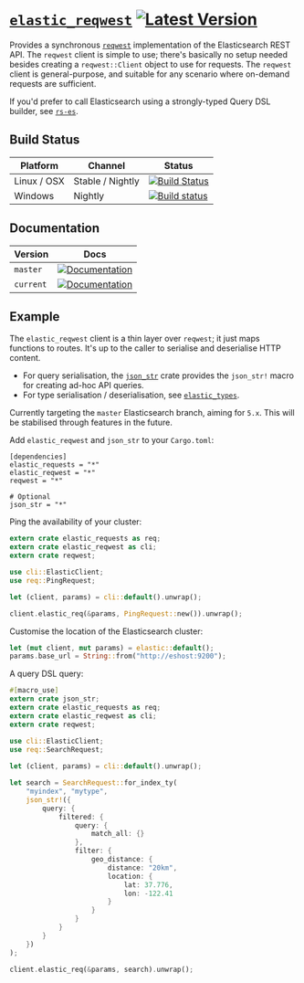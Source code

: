# [`elastic_reqwest`](https://docs.rs/elastic_reqwest/*/elastic_reqwest/) [![Latest Version](https://img.shields.io/crates/v/elastic_reqwest.svg)](https://crates.io/crates/elastic_reqwest)

Provides a synchronous [`reqwest`](https://github.com/seanmonstar/reqwest) implementation of the Elasticsearch REST API. The `reqwest` client is simple to use; there's basically no setup needed besides creating a `reqwest::Client` object to use for requests. The `reqwest` client is general-purpose, and suitable for any scenario where on-demand requests are sufficient.

If you'd prefer to call Elasticsearch using a strongly-typed Query DSL builder, see [`rs-es`](https://github.com/benashford/rs-es).

## Build Status
Platform  | Channel | Status
------------- | ------------- | -------------
Linux / OSX  | Stable / Nightly | [![Build Status](https://travis-ci.org/elastic-rs/elastic-hyper.svg?branch=master)](https://travis-ci.org/elastic-rs/elastic-hyper)
Windows  | Nightly | [![Build status](https://ci.appveyor.com/api/projects/status/yvsqsyt4ioxa11g8?svg=true)](https://ci.appveyor.com/project/KodrAus/elastic-hyper)

## Documentation

Version  | Docs
------------- | -------------
`master`  | [![Documentation](https://img.shields.io/badge/docs-rustdoc-orange.svg)](https://elastic-rs.github.io/elastic-hyper/elastic_reqwest/)
`current`  | [![Documentation](https://img.shields.io/badge/docs-rustdoc-orange.svg)](https://docs.rs/elastic_reqwest/*/elastic_reqwest/)

## Example

The `elastic_reqwest` client is a thin layer over `reqwest`; it just maps functions to routes. It's up to the caller to serialise and deserialise HTTP content.
- For query serialisation, the [`json_str`](https://github.com/KodrAus/json_str) crate provides the `json_str!` macro for creating ad-hoc API queries.
- For type serialisation / deserialisation, see [`elastic_types`](https://github.com/elastic-rs/elastic-types).

Currently targeting the `master` Elasticsearch branch, aiming for `5.x`.
This will be stabilised through features in the future.

Add `elastic_reqwest` and `json_str` to your `Cargo.toml`:

```
[dependencies]
elastic_requests = "*"
elastic_reqwest = "*"
reqwest = "*"

# Optional
json_str = "*"
```

Ping the availability of your cluster:

```rust
extern crate elastic_requests as req;
extern crate elastic_reqwest as cli;
extern crate reqwest;

use cli::ElasticClient;
use req::PingRequest;

let (client, params) = cli::default().unwrap();

client.elastic_req(&params, PingRequest::new()).unwrap();
```

Customise the location of the Elasticsearch cluster:
 
 ```rust
 let (mut client, mut params) = elastic::default();
 params.base_url = String::from("http://eshost:9200");
 ```

A query DSL query:

```rust
#[macro_use]
extern crate json_str;
extern crate elastic_requests as req;
extern crate elastic_reqwest as cli;
extern crate reqwest;

use cli::ElasticClient;
use req::SearchRequest;
 
let (client, params) = cli::default().unwrap();

let search = SearchRequest::for_index_ty(
    "myindex", "mytype", 
    json_str!({
        query: {
            filtered: {
                query: {
                    match_all: {}
                },
                filter: {
                    geo_distance: {
                        distance: "20km",
                        location: {
                            lat: 37.776,
                            lon: -122.41
                        }
                    }
                }
            }
        }
    })
);

client.elastic_req(&params, search).unwrap();
```